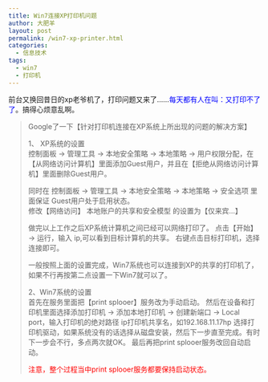 ```yaml
---
title: Win7连接XP打印机问题
author: 大肥羊
layout: post
permalink: /win7-xp-printer.html
categories:
  - 信息技术
tags:
  - win7
  - 打印机
---
```

前台又换回昔日的xp老爷机了，打印问题又来了……<span style="color: #0000ff;">每天都有人在叫：又打印不了了</span>。搞得心烦意乱啊。

> Google了一下【针对打印机连接在XP系统上所出现的问题的解决方案】
> 
> 1、 XP系统的设置  
> 控制面板 → 管理工具 → 本地安全策略 → 本地策略 → 用户权限分配，在【从网络访问计算机】里面添加Guest用户，并且在【拒绝从网络访问计算机】里面删除Guest用户。
> 
> 同时在 控制面板 → 管理工具 → 本地安全策略 → 本地策略 → 安全选项 里面保证 Guest用户处于启用状态。  
> 修改【网络访问】 本地账户的共享和安全模型 的设置为【仅来宾...】 
> 
> 做完以上工作之后XP系统计算机之间已经可以网络打印了。 点击【开始】 → 运行，输入 ip,可以看到目标计算机的共享。 右键点击目标打印机，选择连接即可。 
> 
> 一般按照上面的设置完成，Win7系统也可以连接到XP的共享的打印机了，如果不行再按第二点设置一下Win7就可以了。
> 
> 2、Win7系统的设置  
> 首先在服务里面把【print splooer】服务改为手动启动。 然后在设备和打印机里面选择添加打印机 → 添加本地打印机 → 创建新端口 → Local port，输入打印机的绝对路径 ip打印机共享名，如192.168.11.17hp 选择打印机驱动，如果系统没有的话选择从磁盘安装，然后下一步直至完成。有时下一步会不行，多点两次就OK。 最后再把print splooer服务改回自动启动。 
> 
> <span style="color: #ff0000;">注意，整个过程当中print splooer服务都要保持启动状态。 </span>